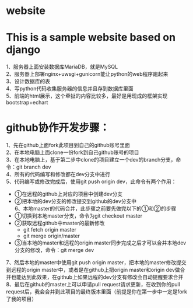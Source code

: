 # website

This is a sample website based on django
========================================
1、服务器上面安装数据库MariaDB，就是MySQL<br>
2、服务器上部署nginx+uwsgi+gunicorn能让python的web程序跑起来<br>
3、设计数据库的表<br>
4、写python代码收集服务器的信息并且存到数据库里面<br>
5、前端的html展示，这个牵扯的内容比较多，最好是用现成的框架实现bootstrap+echart<br>

github协作开发步骤：
===================
1、先在github上面fork此项目到自己的github账号里面<br>
2、在本地电脑上面clone一份fork到自己github账号的项目<br>
3、在本地电脑上，基于第二步中clone的项目建立一个dev的branch分支，命令：git branch dev<br>
4、所有的代码编写和修改都在dev分支中进行<br>
5、代码编写或修改完成后，使用git push origin dev，此命令有两个作用：<br>
* ①在远程的github上对应的项目中创建dev分支<br>
* ②把本地的dev分支的修改提交到github的dev分支中<br>
6、本地master的代码合并，此步骤之前要先做完以下的①和②的步骤<br>
* ①切换到本地master分支，命令为git checkout master<br>
* ②获取远程github中master的最新修改<br>
  * git fetch origin master<br>
  * git merge origin/master<br>
* ③当本地的master和远程的origin master同步完成之后才可以合并本地dev分支的修改，命令：git merge dev<br>

7、然后本地的master中使用git push origin master，把本地的master修改提交到远程的origin master中，或者是在github上把origin master和origin dev做合并也能达到此效果，在github上如果远程的dev分支有修改会自动提醒要求合并<br>
8、最后在github的master上可以申请pull request请求更新，在收到你的pull request后，我会合并到此项目的最终版本里面（前提是你在第一步中一定是fork了我的项目）<br>
